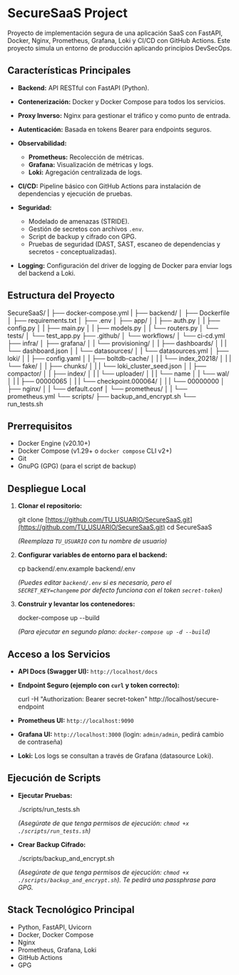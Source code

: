 # SecureSaaS Project

Proyecto de implementación segura de una aplicación SaaS con FastAPI, Docker, Nginx, Prometheus, Grafana, Loki y CI/CD con GitHub Actions. Este proyecto simula un entorno de producción aplicando principios DevSecOps.

## Características Principales

* **Backend:** API RESTful con FastAPI (Python).

* **Contenerización:** Docker y Docker Compose para todos los servicios.

* **Proxy Inverso:** Nginx para gestionar el tráfico y como punto de entrada.

* **Autenticación:** Basada en tokens Bearer para endpoints seguros.

* **Observabilidad:**

    * **Prometheus:** Recolección de métricas.
    * **Grafana:** Visualización de métricas y logs.
    * **Loki:** Agregación centralizada de logs.
    
* **CI/CD:** Pipeline básico con GitHub Actions para instalación de dependencias y ejecución de pruebas.
* **Seguridad:**
    * Modelado de amenazas (STRIDE).
    * Gestión de secretos con archivos `.env`.
    * Script de backup y cifrado con GPG.
    * Pruebas de seguridad (DAST, SAST, escaneo de dependencias y secretos - conceptualizadas).
* **Logging:** Configuración del driver de logging de Docker para enviar logs del backend a Loki.


## Estructura del Proyecto

SecureSaaS/
|
├── docker-compose.yml
|
├── backend/
│   ├── Dockerfile
│   ├── requirements.txt
│   ├── .env
│   ├── app/
│   |   ├── auth.py
│   |   ├── config.py
│   |   ├── main.py
│   |   ├── models.py
│   |   └── routers.py
│   └── tests/
│       └── test_app.py
├── .github/
│   └── workflows/
│       └── ci-cd.yml
├── infra/
│   ├── grafana/
│   |    └── provisioning/
│   |	   		├── dashboards/
│   |	   		|	 └── dashboard.json
│   |	   		└── datasources/
│   |	   			 └── datasources.yml
│   ├── loki/
│   |    ├── config.yaml
│   |    ├── boltdb-cache/
│   |	 |		└── index_20218/
│   |	 | 				└── fake/
│   |    ├── chunks/
│   |	 | 		└── loki_cluster_seed.json
│   |    ├── compactor/
│   |    ├── index/
│   |	 | 		└── uploader/
│   |	 | 				└── name
│   |    └── wal/
│   |	 | 		├── 00000065
│   |	 | 		└── checkpoint.000064/
│   |	 | 				└── 00000000
│   ├── nginx/
│   |    └── default.conf
│   └── prometheus/
│   |    └── prometheus.yml
└── scripts/
    ├── backup_and_encrypt.sh
    └── run_tests.sh

## Prerrequisitos

* Docker Engine (v20.10+)
* Docker Compose (v1.29+ o `docker compose` CLI v2+)
* Git
* GnuPG (GPG) (para el script de backup)

## Despliegue Local

1.  **Clonar el repositorio:**

    git clone [https://github.com/TU_USUARIO/SecureSaaS.git](https://github.com/TU_USUARIO/SecureSaaS.git)
    cd SecureSaaS
    
    *(Reemplaza `TU_USUARIO` con tu nombre de usuario)*

2.  **Configurar variables de entorno para el backend:**

    cp backend/.env.example backend/.env

    *(Puedes editar `backend/.env` si es necesario, pero el `SECRET_KEY=changeme` por defecto funciona con el token `secret-token`)*

3.  **Construir y levantar los contenedores:**

    docker-compose up --build

    *(Para ejecutar en segundo plano: `docker-compose up -d --build`)*


## Acceso a los Servicios

* **API Docs (Swagger UI):** `http://localhost/docs`

* **Endpoint Seguro (ejemplo con `curl` y token correcto):**

    curl -H "Authorization: Bearer secret-token" http://localhost/secure-endpoint

* **Prometheus UI:** `http://localhost:9090`

* **Grafana UI:** `http://localhost:3000` (login: `admin/admin`, pedirá cambio de contraseña)

* **Loki:** Los logs se consultan a través de Grafana (datasource Loki).


## Ejecución de Scripts

* **Ejecutar Pruebas:**

    ./scripts/run_tests.sh

    *(Asegúrate de que tenga permisos de ejecución: `chmod +x ./scripts/run_tests.sh`)*

* **Crear Backup Cifrado:**

    ./scripts/backup_and_encrypt.sh

    *(Asegúrate de que tenga permisos de ejecución: `chmod +x ./scripts/backup_and_encrypt.sh`). Te pedirá una passphrase para GPG.*

## Stack Tecnológico Principal

* Python, FastAPI, Uvicorn
* Docker, Docker Compose
* Nginx
* Prometheus, Grafana, Loki
* GitHub Actions
* GPG
